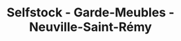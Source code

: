 ---
title: "Selfstock - Garde-Meubles - Neuville-Saint-Rémy"
url: /neuville-saint-remy/selfstock-garde-meubles-neuville-saint-remy/
shop: location de stockage
---